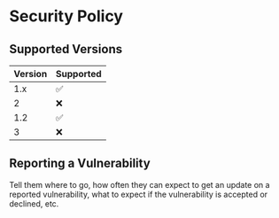 # Security Policy

## Supported Versions

| Version | Supported          |
| ------- | ------------------ |
| 1.x   | :white_check_mark: |
| 2   | :x:                |
| 1.2   | :white_check_mark: |
| 3   | :x:                |

## Reporting a Vulnerability

Tell them where to go, how often they can expect to get an update on a
reported vulnerability, what to expect if the vulnerability is accepted or
declined, etc.

